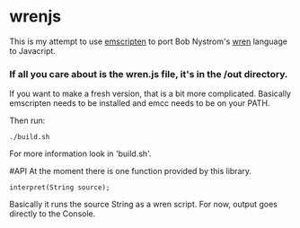 # wrenjs
This is my attempt to use [emscripten](http://kripken.github.io/emscripten-site/)
to port Bob Nystrom's [wren](http://munificent.github.io/wren/) language to Javacript.

### If all you care about is the wren.js file, it's in the /out directory.

If you want to make a fresh version, that is a bit more complicated. Basically
emscripten needs to be installed and emcc needs to be on your PATH.

Then run:

    ./build.sh
For more information look in 'build.sh'.


#API
At the moment there is one function provided by this library.

    interpret(String source);
Basically it runs the source String as a wren script. For now, output goes directly to the Console.
